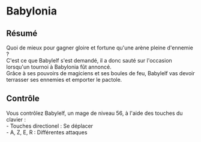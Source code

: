 # Babylonia

## Résumé
Quoi de mieux pour gagner gloire et fortune qu'une arène pleine d'ennemie ?</br>
C'est ce que Babylelf s'est demandé, il a donc sauté sur l'occasion lorsqu'un tournoi à Babylonia fût annoncé.</br>
Grâce à ses pouvoirs de magiciens et ses boules de feu, Babylelf vas devoir terrasser ses ennemies et emporter le pactole.

## Contrôle
Vous contrôlez Babylelf, un mage de niveau 56, à l'aide des touches du clavier :</br>
    - Touches directionel : Se déplacer</br>
    - A, Z, E, R : Différentes attaques</br>
